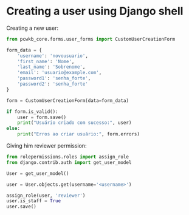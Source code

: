 # Creating a user using Django shell

Creating a new user:

```python
from pcwkb_core.forms.user_forms import CustomUserCreationForm
```

```python
form_data = {
    'username': 'novousuario',
    'first_name': 'Nome',
    'last_name': 'Sobrenome',
    'email': 'usuario@example.com',
    'password1': 'senha_forte',
    'password2': 'senha_forte'
}

form = CustomUserCreationForm(data=form_data)

if form.is_valid():
    user = form.save()
    print("Usuário criado com sucesso:", user)
else:
    print("Erros ao criar usuário:", form.errors)
```

Giving him reviewer permission:

```python
from rolepermissions.roles import assign_role
from django.contrib.auth import get_user_model

User = get_user_model()

user = User.objects.get(username='<username>')

assign_role(user, 'reviewer')
user.is_staff = True
user.save()
```